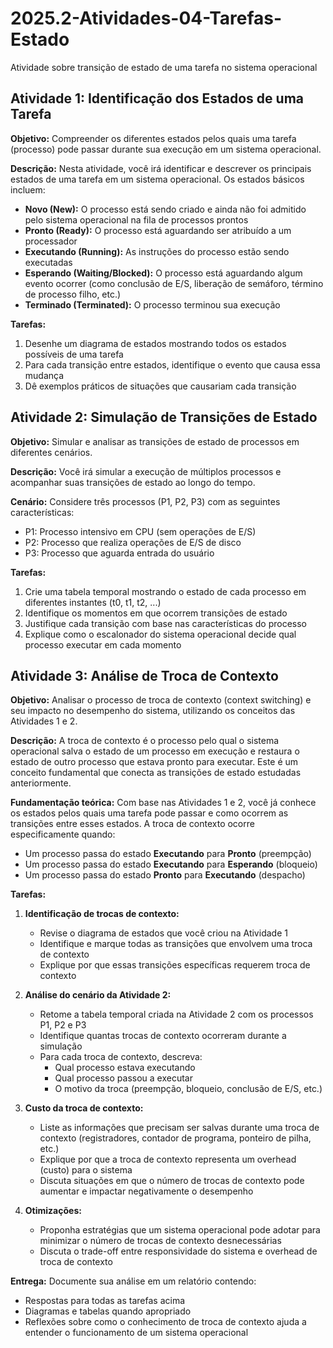 # 2025.2-Atividades-04-Tarefas-Estado
Atividade sobre transição de estado de uma tarefa no sistema operacional

## Atividade 1: Identificação dos Estados de uma Tarefa

**Objetivo:** Compreender os diferentes estados pelos quais uma tarefa (processo) pode passar durante sua execução em um sistema operacional.

**Descrição:**
Nesta atividade, você irá identificar e descrever os principais estados de uma tarefa em um sistema operacional. Os estados básicos incluem:

- **Novo (New):** O processo está sendo criado e ainda não foi admitido pelo sistema operacional na fila de processos prontos
- **Pronto (Ready):** O processo está aguardando ser atribuído a um processador
- **Executando (Running):** As instruções do processo estão sendo executadas
- **Esperando (Waiting/Blocked):** O processo está aguardando algum evento ocorrer (como conclusão de E/S, liberação de semáforo, término de processo filho, etc.)
- **Terminado (Terminated):** O processo terminou sua execução

**Tarefas:**
1. Desenhe um diagrama de estados mostrando todos os estados possíveis de uma tarefa
2. Para cada transição entre estados, identifique o evento que causa essa mudança
3. Dê exemplos práticos de situações que causariam cada transição

## Atividade 2: Simulação de Transições de Estado

**Objetivo:** Simular e analisar as transições de estado de processos em diferentes cenários.

**Descrição:**
Você irá simular a execução de múltiplos processos e acompanhar suas transições de estado ao longo do tempo.

**Cenário:**
Considere três processos (P1, P2, P3) com as seguintes características:
- P1: Processo intensivo em CPU (sem operações de E/S)
- P2: Processo que realiza operações de E/S de disco
- P3: Processo que aguarda entrada do usuário

**Tarefas:**
1. Crie uma tabela temporal mostrando o estado de cada processo em diferentes instantes (t0, t1, t2, ...)
2. Identifique os momentos em que ocorrem transições de estado
3. Justifique cada transição com base nas características do processo
4. Explique como o escalonador do sistema operacional decide qual processo executar em cada momento

## Atividade 3: Análise de Troca de Contexto

**Objetivo:** Analisar o processo de troca de contexto (context switching) e seu impacto no desempenho do sistema, utilizando os conceitos das Atividades 1 e 2.

**Descrição:**
A troca de contexto é o processo pelo qual o sistema operacional salva o estado de um processo em execução e restaura o estado de outro processo que estava pronto para executar. Este é um conceito fundamental que conecta as transições de estado estudadas anteriormente.

**Fundamentação teórica:**
Com base nas Atividades 1 e 2, você já conhece os estados pelos quais uma tarefa pode passar e como ocorrem as transições entre esses estados. A troca de contexto ocorre especificamente quando:
- Um processo passa do estado **Executando** para **Pronto** (preempção)
- Um processo passa do estado **Executando** para **Esperando** (bloqueio)
- Um processo passa do estado **Pronto** para **Executando** (despacho)

**Tarefas:**

1. **Identificação de trocas de contexto:**
   - Revise o diagrama de estados que você criou na Atividade 1
   - Identifique e marque todas as transições que envolvem uma troca de contexto
   - Explique por que essas transições específicas requerem troca de contexto

2. **Análise do cenário da Atividade 2:**
   - Retome a tabela temporal criada na Atividade 2 com os processos P1, P2 e P3
   - Identifique quantas trocas de contexto ocorreram durante a simulação
   - Para cada troca de contexto, descreva:
     * Qual processo estava executando
     * Qual processo passou a executar
     * O motivo da troca (preempção, bloqueio, conclusão de E/S, etc.)

3. **Custo da troca de contexto:**
   - Liste as informações que precisam ser salvas durante uma troca de contexto (registradores, contador de programa, ponteiro de pilha, etc.)
   - Explique por que a troca de contexto representa um overhead (custo) para o sistema
   - Discuta situações em que o número de trocas de contexto pode aumentar e impactar negativamente o desempenho

4. **Otimizações:**
   - Proponha estratégias que um sistema operacional pode adotar para minimizar o número de trocas de contexto desnecessárias
   - Discuta o trade-off entre responsividade do sistema e overhead de troca de contexto

**Entrega:**
Documente sua análise em um relatório contendo:
- Respostas para todas as tarefas acima
- Diagramas e tabelas quando apropriado
- Reflexões sobre como o conhecimento de troca de contexto ajuda a entender o funcionamento de um sistema operacional
